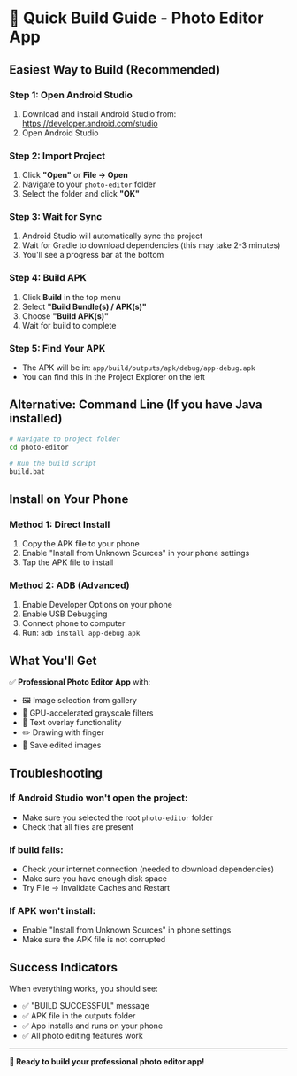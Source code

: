# 🚀 Quick Build Guide - Photo Editor App

## **Easiest Way to Build (Recommended)**

### **Step 1: Open Android Studio**
1. Download and install Android Studio from: https://developer.android.com/studio
2. Open Android Studio

### **Step 2: Import Project**
1. Click **"Open"** or **File → Open**
2. Navigate to your `photo-editor` folder
3. Select the folder and click **"OK"**

### **Step 3: Wait for Sync**
1. Android Studio will automatically sync the project
2. Wait for Gradle to download dependencies (this may take 2-3 minutes)
3. You'll see a progress bar at the bottom

### **Step 4: Build APK**
1. Click **Build** in the top menu
2. Select **"Build Bundle(s) / APK(s)"**
3. Choose **"Build APK(s)"**
4. Wait for build to complete

### **Step 5: Find Your APK**
- The APK will be in: `app/build/outputs/apk/debug/app-debug.apk`
- You can find this in the Project Explorer on the left

## **Alternative: Command Line (If you have Java installed)**

```bash
# Navigate to project folder
cd photo-editor

# Run the build script
build.bat
```

## **Install on Your Phone**

### **Method 1: Direct Install**
1. Copy the APK file to your phone
2. Enable "Install from Unknown Sources" in your phone settings
3. Tap the APK file to install

### **Method 2: ADB (Advanced)**
1. Enable Developer Options on your phone
2. Enable USB Debugging
3. Connect phone to computer
4. Run: `adb install app-debug.apk`

## **What You'll Get**

✅ **Professional Photo Editor App** with:
- 🖼️ Image selection from gallery
- 🎨 GPU-accelerated grayscale filters
- 📝 Text overlay functionality
- ✏️ Drawing with finger
- 💾 Save edited images

## **Troubleshooting**

### **If Android Studio won't open the project:**
- Make sure you selected the root `photo-editor` folder
- Check that all files are present

### **If build fails:**
- Check your internet connection (needed to download dependencies)
- Make sure you have enough disk space
- Try File → Invalidate Caches and Restart

### **If APK won't install:**
- Enable "Install from Unknown Sources" in phone settings
- Make sure the APK file is not corrupted

## **Success Indicators**

When everything works, you should see:
- ✅ "BUILD SUCCESSFUL" message
- ✅ APK file in the outputs folder
- ✅ App installs and runs on your phone
- ✅ All photo editing features work

---

**🎯 Ready to build your professional photo editor app!** 